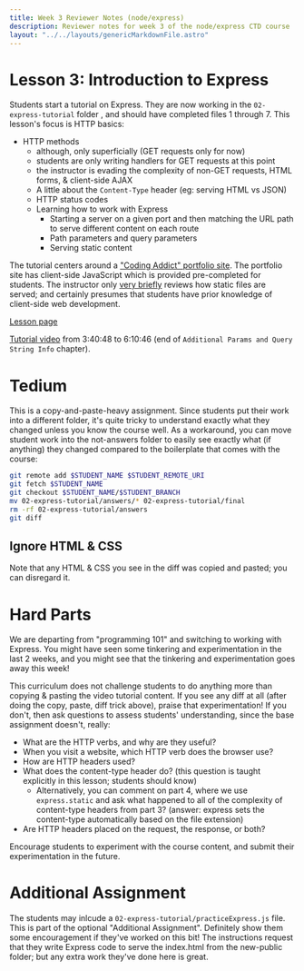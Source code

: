 ```yaml
---
title: Week 3 Reviewer Notes (node/express)
description: Reviewer notes for week 3 of the node/express CTD course
layout: "../../layouts/genericMarkdownFile.astro"
---
```


# Lesson 3: Introduction to Express

Students start a tutorial on Express. They are now working in the
`02-express-tutorial` folder , and should have completed files 1 through 7.
This lesson's focus is HTTP basics:

- HTTP methods
  - although, only superficially (GET requests only for now)
  - students are only writing handlers for GET requests at this point
  - the instructor is evading the complexity of non-GET requests, HTML forms, &
    client-side AJAX
  - A little about the `Content-Type` header (eg: serving HTML vs JSON)
  - HTTP status codes
  - Learning how to work with Express
    - Starting a server on a given port and then matching the URL path to serve
      different content on each route
    - Path parameters and query parameters
    - Serving static content

The tutorial centers around a ["Coding Addict" portfolio
site](https://youtu.be/Oe421EPjeBE?t=18818). The portfolio site has client-side
JavaScript which is provided pre-completed for students. The instructor only
[very briefly](https://youtu.be/Oe421EPjeBE?t=18187) reviews how static files
are served; and certainly presumes that students have prior knowledge of
client-side web development.

[Lesson page](https://learn.codethedream.org/ctd-node-express-class-lesson-3a-introduction-to-express/)

[Tutorial
video](https://www.youtube.com/watch?t=13246&v=Oe421EPjeBE&feature=youtu.be)
from 3:40:48 to 6:10:46 (end of `Additional Params and Query String Info`
chapter).

# Tedium

This is a copy-and-paste-heavy assignment. Since students put their work into a
different folder, it's quite tricky to understand exactly what they changed
unless you know the course well. As a workaround, you can move student work
into the not-answers folder to easily see exactly what (if anything) they
changed compared to the boilerplate that comes with the course:

```bash
git remote add $STUDENT_NAME $STUDENT_REMOTE_URI
git fetch $STUDENT_NAME
git checkout $STUDENT_NAME/$STUDENT_BRANCH
mv 02-express-tutorial/answers/* 02-express-tutorial/final
rm -rf 02-express-tutorial/answers
git diff
```

## Ignore HTML & CSS

Note that any HTML & CSS you see in the diff was copied and pasted; you can
disregard it.

# Hard Parts

We are departing from "programming 101" and switching to working with Express.
You might have seen some tinkering and experimentation in the last 2 weeks, and
you might see that the tinkering and experimentation goes away this week!

This curriculum does not challenge students to do anything more than copying &
pasting the video tutorial content. If you see any diff at all (after doing the
copy, paste, diff trick above), praise that experimentation! If you don't, then
ask questions to assess students' understanding, since the base assignment
doesn't, really:

- What are the HTTP verbs, and why are they useful?
- When you visit a website, which HTTP verb does the browser use?
- How are HTTP headers used?
- What does the content-type header do? (this question is taught explicitly in
  this lesson; students should know)
  - Alternatively, you can comment on part 4, where we use `express.static` and
    ask what happened to all of the complexity of content-type headers from
    part 3? (answer: express sets the content-type automatically based on the
    file extension)
- Are HTTP headers placed on the request, the response, or both?

Encourage students to experiment with the course content, and submit their
experimentation in the future.

# Additional Assignment

The students may inlcude a `02-express-tutorial/practiceExpress.js` file. This
is part of the optional "Additional Assignment". Definitely show them some
encouragement if they've worked on this bit! The instructions request that they
write Express code to serve the index.html from the new-public folder; but any
extra work they've done here is great.
